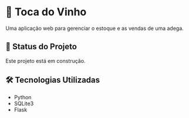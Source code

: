 # 🍷 Toca do Vinho

Uma aplicação web para gerenciar o estoque e as vendas de uma adega.

## 🚧 Status do Projeto

Este projeto está em construção.

## 🛠️ Tecnologias Utilizadas

- Python
- SQLite3
- Flask
